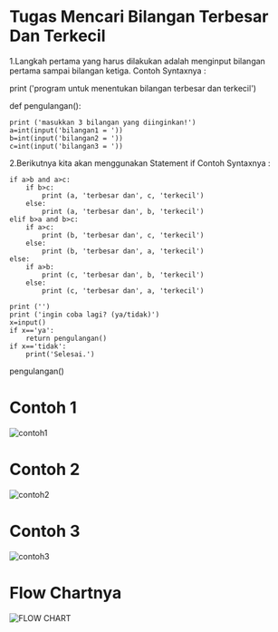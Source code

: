 # Tugas Mencari Bilangan Terbesar Dan Terkecil

1.Langkah pertama yang harus dilakukan adalah menginput bilangan pertama sampai bilangan ketiga. Contoh Syntaxnya :

print ('program untuk menentukan bilangan terbesar dan terkecil')

def pengulangan():

    print ('masukkan 3 bilangan yang diinginkan!')    
    a=int(input('bilangan1 = '))   
    b=int(input('bilangan2 = '))    
    c=int(input('bilangan3 = '))

2.Berikutnya kita akan menggunakan Statement if Contoh Syntaxnya :

    if a>b and a>c:
        if b>c:
            print (a, 'terbesar dan', c, 'terkecil')
        else:
            print (a, 'terbesar dan', b, 'terkecil')
    elif b>a and b>c:
        if a>c:
            print (b, 'terbesar dan', c, 'terkecil')
        else:
            print (b, 'terbesar dan', a, 'terkecil')
    else:
        if a>b:
            print (c, 'terbesar dan', b, 'terkecil')
        else:
            print (c, 'terbesar dan', a, 'terkecil')

    print ('')
    print ('ingin coba lagi? (ya/tidak)')
    x=input()
    if x=='ya':
        return pengulangan()
    if x=='tidak':
        print('Selesai.')

pengulangan()

# Contoh 1
![contoh1](https://user-images.githubusercontent.com/56239989/67631537-71552b00-f8ca-11e9-8609-0481e12d7141.jpg)

# Contoh 2
![contoh2](https://user-images.githubusercontent.com/56239989/67631545-88941880-f8ca-11e9-857f-80b7b788bc9f.jpg)

# Contoh 3
![contoh3](https://user-images.githubusercontent.com/56239989/67631547-8cc03600-f8ca-11e9-9c1a-cc5a2cc6d7be.jpg)

# Flow Chartnya
![FLOW CHART](https://user-images.githubusercontent.com/56239989/67632120-dbbd9980-f8d1-11e9-91ba-66117a553507.jpg)
